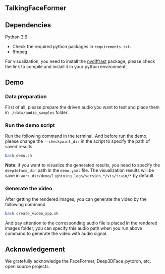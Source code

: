 ## TalkingFaceFormer

## Dependencies
Python 3.6
- Check the required python packages in `requirements.txt`.
- ffmpeg

For visualization, you need to install the [nvdiffrast](https://nvlabs.github.io/nvdiffrast/) package, please check the link to compile and install it in your python environment.

## Demo

### Data preparation
First of all, please prepare the driven audio you want to test and place them in `./data/audio_samples` folder.

### Run the demo script
Run the following command in the terminal. And before run the demo, please change the `--checkpoint_dir` in the script to specify the path of saved results.

```bash
bash demo.sh
```

**Note**: if you want to visualize the generated results, you need to specify the `deep3dface_dir` path in the `demo.yaml` file. The visualization results will be save in `work_dir/demo/lightning_logs/version_*/vis/train/*` by default.


### Generate the video
After getting the rendered images, you can generate the video by the following command.

```bash
bash create_video_app.sh
```
And pay attention to the corresponding audio file is placed in the rendered images folder, you can specify this audio path when you run above command to generate the video with audio signal.

## Acknowledgement

We gratefully acknowledge the FaceFormer, Deep3DFace_pytorch, etc. open source projects.

